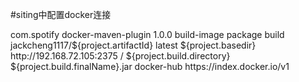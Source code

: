 



#siting中配置docker连接


<plugin>
<groupId>com.spotify</groupId>
<artifactId>docker-maven-plugin</artifactId>
<version>1.0.0</version>
<!--将插件绑定在某个phase执行-->
<executions>
<execution>
<id>build-image</id>
<!--将插件绑定在package这个phase上。也就是说，用户只需执行mvn package ，就会自动执行mvn docker:build-->
<phase>package</phase>
<goals>
<goal>build</goal>
</goals>
</execution>
</executions>
<configuration>
<!--指定生成的镜像名-->
<imageName>jackcheng1117/${project.artifactId}</imageName>
<!--指定标签-->
<imageTags>
<imageTag>latest</imageTag>
</imageTags>
<!-- 指定 Dockerfile 路径 ${project.basedir}：项目根路径下-->
<dockerDirectory>${project.basedir}</dockerDirectory>
<!--指定远程 docker api地址-->
<dockerHost>http://192.168.72.105:2375</dockerHost>
<!-- 这里是复制 jar 包到 docker 容器指定目录配置 -->
<resources>
<resource>
<targetPath>/</targetPath>
<!--jar 包所在的路径 此处配置的 即对应 target 目录-->
<directory>${project.build.directory}</directory>
<!-- 需要包含的 jar包 ，这里对应的是 Dockerfile中添加的文件名　-->
<include>${project.build.finalName}.jar</include>
</resource>
</resources>
<!-- 以下两行是为了docker push到DockerHub使用的。 -->
<serverId>docker-hub</serverId>
<registryUrl>https://index.docker.io/v1</registryUrl>
</configuration>
</plugin>